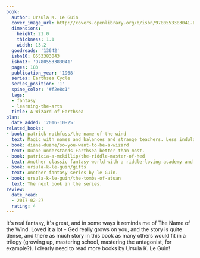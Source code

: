 ```yaml
---
book:
  author: Ursula K. Le Guin
  cover_image_url: http://covers.openlibrary.org/b/isbn/9780553383041-L.jpg
  dimensions:
    height: 21.0
    thickness: 1.1
    width: 13.2
  goodreads: '13642'
  isbn10: 0553383043
  isbn13: '9780553383041'
  pages: 183
  publication_year: '1968'
  series: Earthsea Cycle
  series_position: '1'
  spine_color: '#f2e8c1'
  tags:
  - fantasy
  - learning-the-arts
  title: A Wizard of Earthsea
plan:
  date_added: '2016-10-25'
related_books:
- book: patrick-rothfuss/the-name-of-the-wind
  text: Magic with names and balances and strange teachers. Less indulgent.
- book: diane-duane/so-you-want-to-be-a-wizard
  text: Duane understands Earthsea better than most.
- book: patricia-a-mckillip/the-riddle-master-of-hed
  text: Another classic fantasy world with a riddle-loving academy and a similarly odd pacing.
- book: ursula-k-le-guin/gifts
  text: Another fantasy series by le Guin.
- book: ursula-k-le-guin/the-tombs-of-atuan
  text: The next book in the series.
review:
  date_read:
  - 2017-02-27
  rating: 4
---
```


It's real fantasy, it's great, and in some ways it reminds me of The Name of the Wind. Loved it a lot - Ged really grows
on you, and the story is quite dense, and there as much story in this book as many others would fit in a trilogy
(growing up, mastering school, mastering the antagonist, for example?). I clearly need to read more books by Ursula K.
Le Guin!
